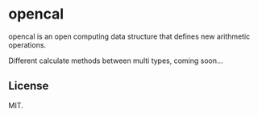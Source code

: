 # opencal

opencal is an open computing data structure that defines new arithmetic operations.

Different calculate methods between multi types, coming soon...



## License

MIT.

